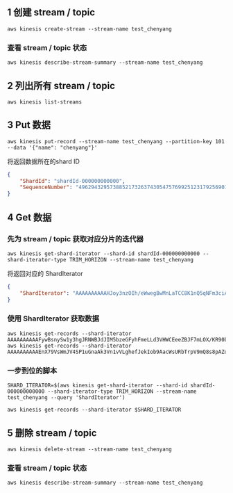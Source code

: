 ## 1 创建 stream / topic
```shell
aws kinesis create-stream --stream-name test_chenyang
```
### 查看 stream / topic 状态
```shell
aws kinesis describe-stream-summary --stream-name test_chenyang
```

## 2 列出所有 stream / topic
```shell
aws kinesis list-streams
```

## 3 Put 数据 
```shell
aws kinesis put-record --stream-name test_chenyang --partition-key 101 --data '{"name": "chenyang"}'
```
将返回数据所在的shard ID
```json
{
    "ShardId": "shardId-000000000000",
    "SequenceNumber": "49629432957388521732637430547576992512317925690177486850"
}
```

## 4 Get 数据 
### 先为 stream / topic 获取对应分片的迭代器
```shell
aws kinesis get-shard-iterator --shard-id shardId-000000000000 --shard-iterator-type TRIM_HORIZON --stream-name test_chenyang
```
将返回对应的 ShardIterator
```json
{
    "ShardIterator": "AAAAAAAAAAHJoy3nzOIh/eWwegBwMnLaTCC8K1nQ5qNFm3ciAHD3F7qq9/JppjNDLENPsBt/X9XidteXFngEFBBkIGCgPQr2pIENeusrZH2StbwxGEFGAk+tDn2adGJtIIT79+2RkUSqBd0BQSe42nIIrihbcsi86KL5UrS7lQNDfspom6GXUScsmsRnNmHyqxQhfT1egZccWZl9xpzmLawDzPxu1hRAHVWiWkufsbQNeDMqBH/VQQ=="
}
```
### 使用 ShardIterator 获取数据
```shell
aws kinesis get-records --shard-iterator AAAAAAAAAAFywBsnySw1y3hgJRNWBJdJIM5bzeGFyhFmeLLd3VHWCEeeZBJF7mLOX/KR90bypxzhTDsqhvjK+YI9CnzS3xvayBOyWk/95YZd7SnsNUMrzN2GAT6pEr1+Sp6fgbczw+BX7aPhK6cZa79i2ICBWP5AE7wsD31gZTgmxxr8/riXa4P8u5/qNWVIhowDyz6bwQOsryrHOOyIkSZU1TorAGEzgqgdvPqGE799zjcTjyrw/w==
aws kinesis get-records --shard-iterator AAAAAAAAAAEnX79VsWmJV4SP1uGnaAk3Vn1vVLghefJekIob9AacWsURbTrpV9mQ8s8pAZo830IM/TCqmA/oXneFdhjJ6+5MdlTe1pgEofacyzSP1Jr+7u4wYvMVSytBgGH3S8yrP1GMOIbfVV+7AZNEw1IaylewSAmcQgTQLsSQgmV9pCnVEd0COcl6B1abVs6idoj03O7hyLRtZa6KWYBuwM9TadYsuM1ifeSbotrSR6bW67LThQ==
```
### 一步到位的脚本 
```shell
SHARD_ITERATOR=$(aws kinesis get-shard-iterator --shard-id shardId-000000000000 --shard-iterator-type TRIM_HORIZON --stream-name test_chenyang --query 'ShardIterator')

aws kinesis get-records --shard-iterator $SHARD_ITERATOR
```

## 5 删除 stream / topic
```shell
aws kinesis delete-stream --stream-name test_chenyang
```

### 查看 stream / topic 状态
```shell
aws kinesis describe-stream-summary --stream-name test_chenyang
```